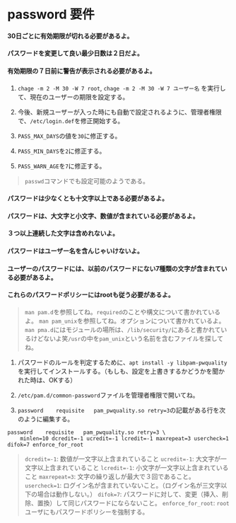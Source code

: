 # password 要件

#### 30日ごとに有効期限が切れる必要があるよ。
#### パスワードを変更して良い最少日数は２日だよ。
#### 有効期限の７日前に警告が表示される必要があるよ。

1. `chage -m 2 -M 30 -W 7 root`, `chage -m 2 -M 30 -W 7 ユーザー名` を実行して、現在のユーザーの期限を設定する。

1. 今後、新規ユーザーが入った時にも自動で設定されるように、管理者権限で、`/etc/login.def`を修正開始する。

1. `PASS_MAX_DAYS`の値を`30`に修正する。

1. `PASS_MIN_DAYS`を`2`に修正する。

1. `PASS_WARN_AGE`を`7`に修正する。

> `passwd`コマンドでも設定可能のようである。

#### パスワードは少なくとも十文字以上である必要があるよ。
#### パスワードは、大文字と小文字、数値が含まれている必要があるよ。
#### ３つ以上連続した文字は含めれないよ。
#### パスワードはユーザー名を含んじゃいけないよ。
#### ユーザーのパスワードには、以前のパスワードにない7種類の文字が含まれている必要があるよ。
#### これらのパスワードポリシーにはrootも従う必要があるよ。


> `man pam.d`を参照してね。`required`のことや構文について書かれているよ。
> `man pam_unix`を参照してね。オプションについて書かれているよ。
> `man pma.d`にはモジュールの場所は、`/lib/security/`にあると書かれているけどないよ笑`/usr`の中を`pam_unix`という名前を含むファイルを探してね。

1. パスワードのルールを判定するために、`apt install -y libpam-pwquality`を実行してインストールする。（もしも、設定を上書きするかどうかを聞かれた時は、OKする）

1. `/etc/pam.d/common-password`ファイルを管理者権限で開いてね。

1. `password	requisite	pam_pwquality.so retry=3`の記載がある行を次のように編集する。
```
password	requisite	pam_pwquality.so retry=3 \
	minlen=10 dcredit=-1 ucredit=-1 lcredit=-1 maxrepeat=3 usercheck=1 difok=7 enforce_for_root
```
> `dcredit=-1`: 数値が一文字以上含まれていること
> `ucredit=-1`: 大文字が一文字以上含まれていること
> `lcredit=-1`: 小文字が一文字以上含まれていること
> `maxrepeat=3`: 文字の繰り返しが最大で３回であること。
> `usercheck=1`: ログイン名が含まれていないこと。（ログイン名が三文字以下の場合は動作しない。）
> `difok=7`: パスワードに対して、変更（挿入、削除、置換）して同じパスワードにならないこと。
> `enforce_for_root`: `root`ユーザにもパスワードポリシーを強制する。
